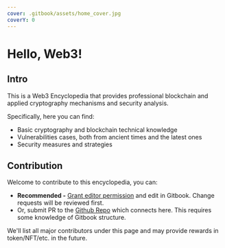 ```yaml
---
cover: .gitbook/assets/home_cover.jpg
coverY: 0
---
```


# Hello, Web3!

## Intro

This is a Web3 Encyclopedia that provides professional blockchain and applied cryptography mechanisms and security analysis.

Specifically, here you can find:

* Basic cryptography and blockchain technical knowledge
* Vulnerabilities cases, both from ancient times and the latest ones
* Security measures and strategies



## Contribution

Welcome to contribute to this encyclopedia, you can:

* **Recommended -** [Grant editor permission](https://app.gitbook.com/invite/RjhuA9xzfVwGPIwlqWfH/RThqvYCmGRnv4OI6oCB7) and edit in Gitbook. Change requests will be reviewed first.&#x20;
* Or, submit PR to the [Github Repo](https://github.com/GoPlusLabs/GoPlusSecurityWiki) which connects here. This requires some knowledge of Gitbook structure.

We'll list all major contributors under this page and may provide rewards in token/NFT/etc. in the future.

